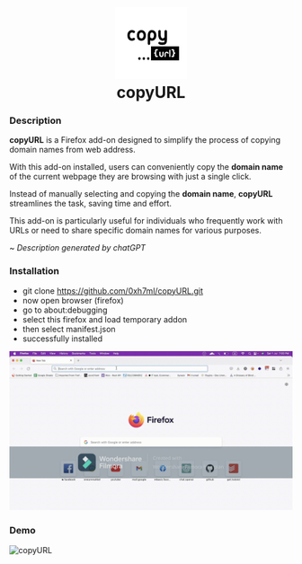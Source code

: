 <h1 align="center">
  <br>
  <img src="https://raw.githubusercontent.com/0xh7ml/copyURL/main/icons/copyURL.png" alt="copyURL">
  <br>
  copyURL
  <br>
</h1>

### Description

**copyURL** is a Firefox add-on designed to simplify the process of copying domain names from web address.

With this add-on installed, users can conveniently copy the **domain name** of the current webpage they are browsing with just a single click.

Instead of manually selecting and copying the **domain name**, **copyURL** streamlines the task, saving time and effort. 

This add-on is particularly useful for individuals who frequently work with URLs or need to share specific domain names for various purposes. 

 
~ *Description generated by chatGPT*


### Installation
- git clone https://github.com/0xh7ml/copyURL.git
- now open browser (firefox) 
- go to about:debugging
- select this firefox and load temporary addon
- then select manifest.json
- successfully installed

 <img src="https://github.com/0xh7ml/copyURL/blob/main/asset/installation.gif" alt="copyURL">



### Demo

 <img src="https://github.com/0xh7ml/copyURL/blob/main/asset/demo.gif" alt="copyURL"></a>